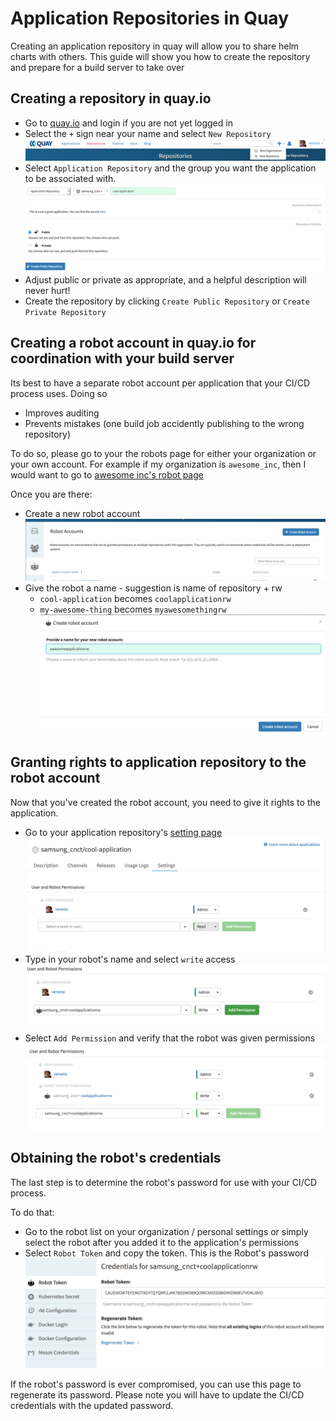 # Application Repositories in Quay
 
 Creating an application repository in quay will allow you to share helm charts
 with others.  This guide will show you how to create the repository and prepare 
 for a build server to take over
 
## Creating a repository in quay.io
 
 * Go to [quay.io](https://quay.io) and login if you are not yet logged in
 * Select the `+` sign near your name and select `New Repository` ![screenshot](images/quay/create_new_repository.png)
 * Select `Application Repository` and the group you want the application to be associated with. ![screenshot](images/quay/cool-application.png)
 * Adjust public or private as appropriate, and a helpful description will never hurt!
 * Create the repository by clicking `Create Public Repository` or `Create Private Repository`
 
## Creating a robot account in quay.io for coordination with your build server
 
 Its best to have a separate robot account per application that your CI/CD process uses.  Doing so
 * Improves auditing
 * Prevents mistakes (one build job accidently publishing to the wrong repository)
 
 To do so, please go to your the robots page for either your organization or your own account.  For example if my 
 organization is `awesome_inc`, then I would want to go to [awesome inc's robot page](https://quay.io/organization/awesome_inc?tab=robots)
 
 Once you are there:
 * Create a new robot account ![screenshot](images/quay/robot-page.png)
 * Give the robot a name - suggestion is name of repository + rw
   * `cool-application` becomes `coolapplicationrw`
   * `my-awesome-thing` becomes `myawesomethingrw` ![screenshot](images/quay/creating-awesome-application-rw.png)

## Granting rights to application repository to the robot account

Now that you've created the robot account, you need to give it rights to the application.

* Go to your application repository's [setting page](https://quay.io/application/samsung_cnct/cool-application?tab=settings) ![screenshot](images/quay/application-settings-page.png)
* Type in your robot's name and select `write` access ![screenshot](images/quay/adding-robot.png)
* Select `Add Permission` and verify that the robot was given permissions ![screenshot](images/quay/robot-added.png)

## Obtaining the robot's credentials

The last step is to determine the robot's password for use with your CI/CD process.  

To do that:
* Go to the robot list on your organization / personal settings or simply select the robot after 
you added it to the application's permissions
* Select `Robot Token` and copy the token.  This is the Robot's password ![screenshot](images/quay/robot-password.png)

If the robot's password is ever compromised, you can use this page to regenerate its password.  Please note you will 
have to update the CI/CD credentials with the updated password.

